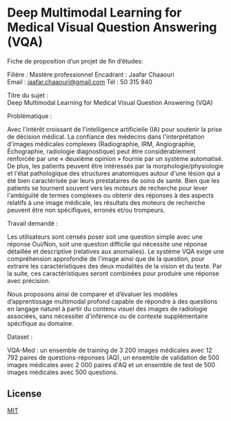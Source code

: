# Deep Multimodal Learning for Medical Visual Question Answering (VQA)



Fiche de proposition d’un projet de fin d’études: 

Filière :  Mastère professionnel 
Encadrant :  Jaafar Chaaouri  
                    Email : jaafar.chaaouri@gmail.com 
                    Tél : 50 315 940

Titre du sujet :  
Deep Multimodal Learning for Medical 
Visual Question Answering (VQA)

Problématique :

Avec l'intérêt croissant de l'intelligence artificielle (IA) pour soutenir la prise de décision médical. La confiance des médecins dans l'interprétation d'images médicales complexes (Radiographie, IRM, Angiographie, Échographie, radiologie diagnostique) peut être considérablement renforcée par une « deuxième opinion » fournie par un système automatisé. De plus, les patients peuvent être intéressés par la morphologie/physiologie et l'état pathologique des structures anatomiques autour d'une lésion qui a été bien caractérisée par leurs prestataires de soins de santé. Bien que les patients se tournent souvent vers les moteurs de recherche pour lever l'ambiguïté de termes complexes ou obtenir des réponses à des aspects relatifs à une image médicale, les résultats des moteurs de recherche peuvent être non spécifiques, erronés et/ou  trompeurs. 

Travail demandé :

Les utilisateurs sont censés poser soit une question simple avec une réponse Oui/Non, soit une question difficile qui nécessite une réponse détaillée et descriptive (relatives aux anomalies). Le système VQA exige une compréhension approfondie de l'image ainsi que de la question, pour extraire les caractéristiques des deux modalités de la vision et du texte. Par la suite, ces caractéristiques seront combinées pour produire une réponse avec précision.

Nous proposons ainsi de comparer et d’évaluer les modèles d’apprentissage multimodal profond capable de répondre à des questions en langage naturel à partir du contenu visuel des images de radiologie associées, sans nécessiter d'inférence ou de contexte supplémentaire spécifique au domaine. 

Dataset : 

VQA-Med : un ensemble de training de 3 200 images médicales avec 12 792 paires de questions-réponses (AQ), un ensemble de validation de 500 images médicales avec 2 000 paires d'AQ et un ensemble de test de 500 images médicales avec 500 questions. 


## License
[MIT](https://choosealicense.com/licenses/mit/)

